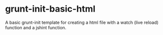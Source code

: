grunt-init-basic-html
=====================

A basic grunt-init template for creating a html file with a watch (live reload) function and a jshint function.
